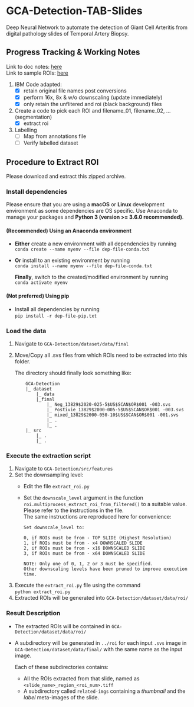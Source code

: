 # GCA-Detection-TAB-Slides

Deep Neural Network to automate the detection of Giant Cell Arteritis from digital pathology slides of Temporal Artery Biopsy.

## Progress Tracking & Working Notes

 Link to doc notes: [here](https://docs.google.com/document/d/1EI5U-VP_N0la0jteKMeJGxWmzn7jbAj8no2Khai4MwM/edit)      
 Link to sample ROIs: [here](https://drive.google.com/drive/folders/1w94vfqY0z4Gr2lwi8LnAQiKYCEJDIUHV?usp=sharing)

1. IBM Code adapted:
    - [X] retain original file names post conversions
    - [X] perform 16x, 8x & w/o downscaling (update immediately)
    - [X] only retain the unflitered and roi (black background) files
2. Create a code to pick each ROI and filename_01, filename_02, ... (segmentation)
    - [X] extract roi
3. Labelling
    - [ ] Map from annotations file
    - [ ] Verify labelled dataset

## Procedure to Extract ROI

Please download and extract this zipped archive.

### Install dependencies

Please ensure that you are using a **macOS** or **Linux** development environment as some dependencies are OS specific.
Use Anaconda to manage your packages and **Python 3 (version >= 3.6.0 recommended)**.

#### **(Recommended)** Using an Anaconda environment
- **Either** create a new environment with all dependencies by running   
`conda create --name myenv --file dep-file-conda.txt`
- **Or** install to an existing environment by running   
`conda install --name myenv --file dep-file-conda.txt`

    **Finally**, switch to the created/modified environment by running   
    `conda activate myenv`


#### **(Not preferred)** Using pip
- Install all dependencies by running   
`pip install -r dep-file-pip.txt`


### Load the data

1. Navigate to `GCA-Detection/dataset/data/final`
2. Move/Copy all .svs files from which ROIs need to be extracted into this folder.

    The directory should finally look something like:   
    ```
        GCA-Detection
        |_ dataset
            |_ data
            |_final
                |_ Neg_13829$2020-025-5$US$SCAN$OR$001 -003.svs
                |_ Postivie_13829$2000-005-5$US$SCAN$OR$001 -003.svs
                |_ mixed_13829$2000-050-10$US$SCAN$OR$001 -001.svs
                |_ .
                |_ .
        |_ src
            |_ .
            |_ .
    ```

### Execute the extraction script

1. Navigate to `GCA-Detection/src/features`
2. Set the downsampling level:    
    - Edit the file `extract_roi.py`
    - Set the `downscale_level` argument in the function `roi.multiprocess_extract_roi_from_filtered()` to a suitable value.    
    Please refer to the instructions in the file.   
    The same instructions are reproduced here for convenience:   

        ```
        Set downscale_level to:
        
        0, if ROIs must be from - TOP SLIDE (Highest Resolution) 
        1, if ROIs must be from - x4 DOWNSCALED SLIDE
        2, if ROIs must be from - x16 DOWNSCALED SLIDE
        3, if ROIs must be from - x64 DOWNSCALED SLIDE
        
        NOTE: Only one of 0, 1, 2 or 3 must be specified. 
        Other downscaling levels have been pruned to improve execution time.
        ```
3. Execute the `extract_roi.py` file using the command  
        ```
        python extract_roi.py
        ```
4. Extracted ROIs will be generated into `GCA-Detection/dataset/data/roi/`

### Result Description

- The extracted ROIs will be contained in `GCA-Detection/dataset/data/roi/`

- A subdirectory will be generated in `../roi` for each input `.svs` image in `GCA-Detection/dataset/data/final/` with the same name as the input image.

    Each of these subdirectories contains:
    - All the ROIs extracted from that slide, named as `<slide_name>_region_<roi_num>.tiff`
    - A subdirectory called `related-imgs` containing a _thumbnail_ and the _label_ meta-images of the slide.
